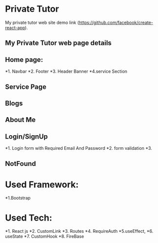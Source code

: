 # Private Tutor

My private tutor  web site demo link (https://github.com/facebook/create-react-app).

## My Private Tutor web page details
## Home page:
*1. Navbar
*2. Footer
*3. Header Banner
*4.service Section
## Service Page
## Blogs
## About Me
## Login/SignUp
*1. Login form with Required Email And Password
*2. form validation
*3. 
## NotFound

# Used Framework:
*1.Bootstrap
# Used Tech:
*1. React js
*2. CustomLink
*3. Routes
*4. RequireAuth
*5.useEffect,
*6. useState
*7. CustomHook
*8. FireBase

